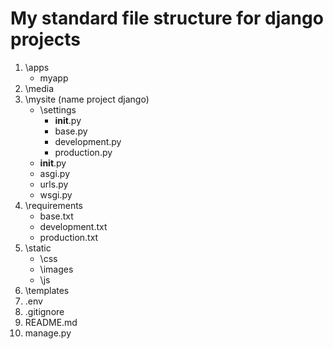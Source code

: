 # My standard file structure for django projects
1. \apps
    - myapp
2. \media
3. \mysite (name project django)
    - \settings
        - __init__.py
        - base.py
        - development.py
        - production.py
    - __init__.py
    - asgi.py
    - urls.py
    - wsgi.py
4. \requirements
    - base.txt
    - development.txt
    - production.txt
5. \static
    - \css
    - \images
    - \js
6. \templates
7. .env
8. .gitignore
9. README.md
10. manage.py